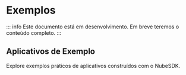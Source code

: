 # Exemplos

::: info
Este documento está em desenvolvimento. Em breve teremos o conteúdo completo.
:::

## Aplicativos de Exemplo

Explore exemplos práticos de aplicativos construídos com o NubeSDK. 